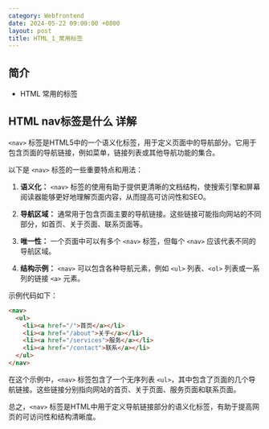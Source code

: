 ```yaml
---
category: Webfrontend
date: 2024-05-22 09:00:00 +0800
layout: post
title: HTML_1_常用标签
---
```

## 简介

+ HTML 常用的标签

## HTML nav标签是什么 详解

`<nav>` 标签是HTML5中的一个语义化标签，用于定义页面中的导航部分。它用于包含页面的导航链接，例如菜单，链接列表或其他导航功能的集合。

以下是 `<nav>` 标签的一些重要特点和用法：

1. **语义化：** `<nav>` 标签的使用有助于提供更清晰的文档结构，使搜索引擎和屏幕阅读器能够更好地理解页面内容，从而提高可访问性和SEO。

2. **导航区域：** 通常用于包含页面主要的导航链接。这些链接可能指向网站的不同部分，如首页、关于页面、联系页面等。

3. **唯一性：** 一个页面中可以有多个 `<nav>` 标签，但每个 `<nav>` 应该代表不同的导航区域。

4. **结构示例：** `<nav>` 可以包含各种导航元素，例如 `<ul>` 列表、`<ol>` 列表或一系列的链接 `<a>` 元素。

示例代码如下：

```html
<nav>
  <ul>
    <li><a href="/">首页</a></li>
    <li><a href="/about">关于</a></li>
    <li><a href="/services">服务</a></li>
    <li><a href="/contact">联系</a></li>
  </ul>
</nav>
```

在这个示例中，`<nav>` 标签包含了一个无序列表 `<ul>`，其中包含了页面的几个导航链接。这些链接分别指向网站的首页、关于页面、服务页面和联系页面。

总之，`<nav>` 标签是HTML中用于定义导航链接部分的语义化标签，有助于提高网页的可访问性和结构清晰度。